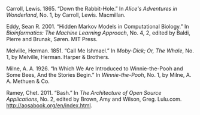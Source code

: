 Carroll, Lewis. 1865. “Down the Rabbit-Hole.” In _Alice's Adventures in Wonderland_, No. 1, by Carroll, Lewis. Macmillan.

Eddy, Sean R. 2001. “Hidden Markov Models in Computational Biology.” In _Bioinformatics: The Machine Learning Approach_, No. 4, 2, edited by Baldi, Pierre and Brunak, Søren. MIT Press.

Melville, Herman. 1851. “Call Me Ishmael.” In _Moby-Dick; Or, The Whale_, No. 1, by Melville, Herman. Harper & Brothers.

Milne, A. A. 1926. “In Which We Are Introduced to Winnie-the-Pooh and Some Bees, And the Stories Begin.” In _Winnie-the-Pooh_, No. 1, by Milne, A. A. Methuen & Co.

Ramey, Chet. 2011. “Bash.” In _The Architecture of Open Source Applications_, No. 2, edited by Brown, Amy and Wilson, Greg. Lulu.com. http://aosabook.org/en/index.html.